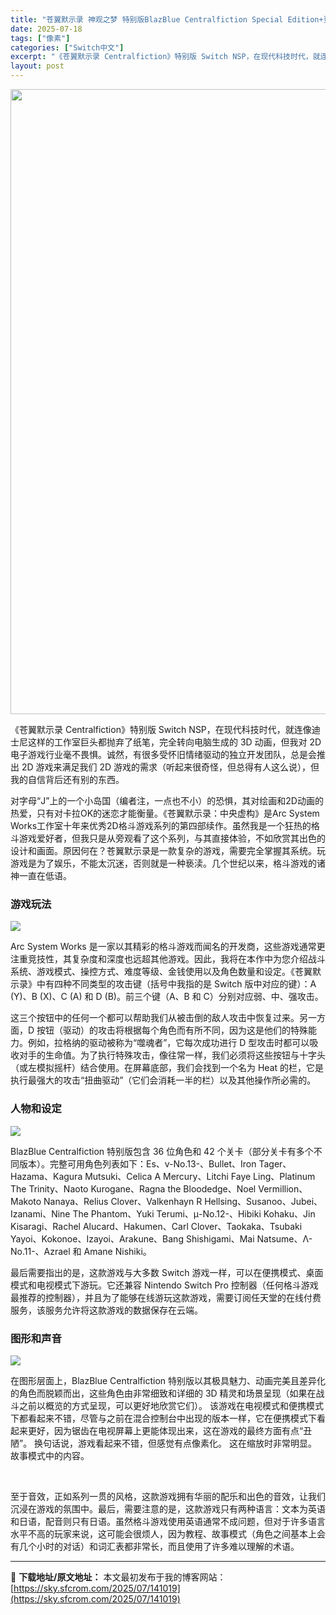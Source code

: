 ```yaml
---
title: "苍翼默示录 神观之梦 特别版BlazBlue Centralfiction Special Edition+更新1.0.1 Switch NSP中文"
date: 2025-07-18
tags: ["像素"]
categories: ["Switch中文"]
excerpt: "《苍翼默示录 Centralfiction》特别版 Switch NSP，在现代科技时代，就连像迪士尼这样的工作室巨头都抛弃了纸笔，完全转向电脑生成的 3D 动画，但我对 2D 电子游戏行业毫不畏惧。诚然，有很多受怀旧情绪驱动的独立开发团队，总是会推出 2D 游戏来满足我们 2D 游戏的需求（听起来&hellip;"
layout: post
---
```


<img class="aligncenter size-full wp-image-141020" src="https://sky.sfcrom.com/wp-content/uploads/2025/07/2025071811130914.webp" alt="" width="617" height="1000" />

《苍翼默示录 Centralfiction》特别版 Switch NSP，在现代科技时代，就连像迪士尼这样的工作室巨头都抛弃了纸笔，完全转向电脑生成的 3D 动画，但我对 2D 电子游戏行业毫不畏惧。诚然，有很多受怀旧情绪驱动的独立开发团队，总是会推出 2D 游戏来满足我们 2D 游戏的需求（听起来很奇怪，但总得有人这么说），但我的自信背后还有别的东西。

对字母“J”上的一个小岛国（编者注，一点也不小）的恐惧，其对绘画和2D动画的热爱，只有对卡拉OK的迷恋才能衡量。《苍翼默示录：中央虚构》是Arc System Works工作室十年来优秀2D格斗游戏系列的第四部续作。虽然我是一个狂热的格斗游戏爱好者，但我只是从旁观看了这个系列，与其直接体验，不如欣赏其出色的设计和画面。原因何在？苍翼默示录是一款复杂的游戏，需要完全掌握其系统。玩游戏是为了娱乐，不能太沉迷，否则就是一种亵渎。几个世纪以来，格斗游戏的诸神一直在低语。
<h3>游戏玩法</h3>
<img src="https://img-eshop.cdn.nintendo.net/i/634f69ef4b111869f04209889b828f89fcc012eea92a72307a5c8852ded44e42.jpg?w=1000" />

Arc System Works 是一家以其精彩的格斗游戏而闻名的开发商，这些游戏通常更注重竞技性，其复杂度和深度也远超其他游戏。因此，我将在本作中为您介绍战斗系统、游戏模式、操控方式、难度等级、金钱使用以及角色数量和设定。《苍翼默示录》中有四种不同类型的攻击键（括号中我指的是 Switch 版中对应的键）：A (Y)、B (X)、C (A) 和 D (B)。前三个键（A、B 和 C）分别对应弱、中、强攻击。

这三个按钮中的任何一个都可以帮助我们从被击倒的敌人攻击中恢复过来。另一方面，D 按钮（驱动）的攻击将根据每个角色而有所不同，因为这是他们的特殊能力。例如，拉格纳的驱动被称为“噬魂者”，它每次成功进行 D 型攻击时都可以吸收对手的生命值。为了执行特殊攻击，像往常一样，我们必须将这些按钮与十字头（或左模拟摇杆）结合使用。在屏幕底部，我们会找到一个名为 Heat 的栏，它是执行最强大的攻击“扭曲驱动”（它们会消耗一半的栏）以及其他操作所必需的。
<h3>人物和设定</h3>
<img src="https://img-eshop.cdn.nintendo.net/i/d82e930a24d9b4e130bfe97e2e13bc9c281a125674eb4ee519ee25055e8d90c0.jpg?w=1000" />

BlazBlue Centralfiction 特别版包含 36 位角色和 42 个关卡（部分关卡有多个不同版本）。完整可用角色列表如下：Es、v-No.13-、Bullet、Iron Tager、Hazama、Kagura Mutsuki、Celica A Mercury、Litchi Faye Ling、Platinum The Trinity、Naoto Kurogane、Ragna the Bloodedge、Noel Vermillion、Makoto Nanaya、Relius Clover、Valkenhayn R Hellsing、Susanoo、Jubei、Izanami、Nine The Phantom、Yuki Terumi、μ-No.12-、Hibiki Kohaku、Jin Kisaragi、Rachel Alucard、Hakumen、Carl Clover、Taokaka、Tsubaki Yayoi、Kokonoe、Izayoi、Arakune、Bang Shishigami、Mai Natsume、Λ-No.11-、Azrael 和 Amane Nishiki。

最后需要指出的是，这款游戏与大多数 Switch 游戏一样，可以在便携模式、桌面模式和电视模式下游玩。它还兼容 Nintendo Switch Pro 控制器（任何格斗游戏最推荐的控制器），并且为了能够在线游玩这款游戏，需要订阅任天堂的在线付费服务，该服务允许将这款游戏的数据保存在云端。
<h3>图形和声音</h3>
<img src="https://img-eshop.cdn.nintendo.net/i/6b5326dd0cab3b160bdfd350a638b1fe077fa50e0469297a3714728735bcdda4.jpg?w=1000" />

在图形层面上，BlazBlue Centralfiction 特别版以其极具魅力、动画完美且差异化的角色而脱颖而出，这些角色由非常细致和详细的 3D 精灵和场景呈现（如果在战斗之前以概览的方式呈现，可以更好地欣赏它们）。 该游戏在电视模式和便携模式下都看起来不错，尽管与之前在混合控制台中出现的版本一样，它在便携模式下看起来更好，因为锯齿在电视屏幕上更能体现出来，这在游戏的最终方面有点“丑陋”。 换句话说，游戏看起来不错，但感觉有点像素化。 这在缩放时非常明显。 故事模式中的内容。
<div id="attachment_6101" class="wp-caption aligncenter">

&nbsp;

</div>
至于音效，正如系列一贯的风格，这款游戏拥有华丽的配乐和出色的音效，让我们沉浸在游戏的氛围中。最后，需要注意的是，这款游戏只有两种语言：文本为英语和日语，配音则只有日语。虽然格斗游戏使用英语通常不成问题，但对于许多语言水平不高的玩家来说，这可能会很烦人，因为教程、故事模式（角色之间基本上会有几个小时的对话）和词汇表都非常长，而且使用了许多难以理解的术语。

---
📖 **下载地址/原文地址：** 本文最初发布于我的博客网站：[https://sky.sfcrom.com/2025/07/141019](https://sky.sfcrom.com/2025/07/141019)
